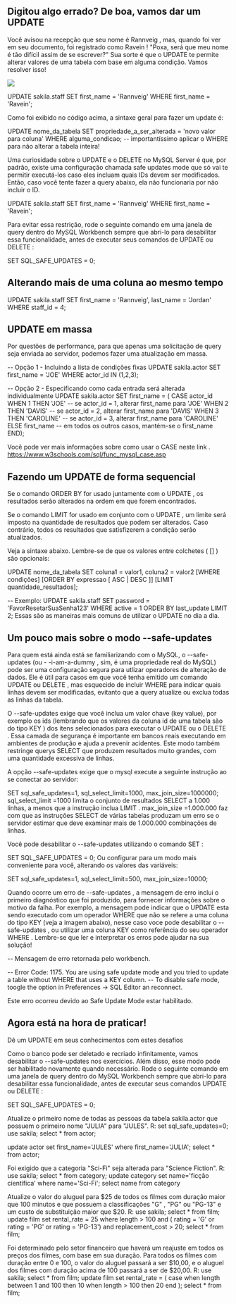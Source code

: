## Digitou algo errado? De boa, vamos dar um UPDATE

Você avisou na recepção que seu nome é Rannveig , mas, quando foi ver em seu documento, foi registrado como Ravein ! "Poxa, será que meu nome é tão difícil assim de se escrever?" Sua sorte é que o UPDATE te permite alterar valores de uma tabela com base em alguma condição. Vamos resolver isso!

<img src="update1.png" />

UPDATE sakila.staff
SET first_name = 'Rannveig'
WHERE first_name = 'Ravein';

Como foi exibido no código acima, a sintaxe geral para fazer um update é:

UPDATE nome_da_tabela
SET propriedade_a_ser_alterada = 'novo valor para coluna'
WHERE alguma_condicao; -- importantíssimo aplicar o WHERE para não alterar a tabela inteira!

Uma curiosidade sobre o UPDATE e o DELETE no MySQL Server é que, por padrão, existe uma configuração chamada safe updates mode que só vai te permitir executá-los caso eles incluam quais IDs devem ser modificados. Então, caso você tente fazer a query abaixo, ela não funcionaria por não incluir o ID.

UPDATE sakila.staff
SET first_name = 'Rannveig'
WHERE first_name = 'Ravein';

Para evitar essa restrição, rode o seguinte comando em uma janela de query dentro do MySQL Workbench sempre que abri-lo para desabilitar essa funcionalidade, antes de executar seus comandos de UPDATE ou DELETE :

SET SQL_SAFE_UPDATES = 0;

## Alterando mais de uma coluna ao mesmo tempo

UPDATE sakila.staff
SET first_name = 'Rannveig', last_name = 'Jordan'
WHERE staff_id = 4;

## UPDATE em massa

Por questões de performance, para que apenas uma solicitação de query seja enviada ao servidor, podemos fazer uma atualização em massa.

-- Opção 1 - Incluindo a lista de condições fixas
UPDATE sakila.actor
SET first_name = 'JOE'
WHERE actor_id IN (1,2,3);

-- Opção 2 - Especificando como cada entrada será alterada individualmente
UPDATE sakila.actor
SET first_name = (
CASE actor_id WHEN 1 THEN 'JOE' -- se actor_id = 1, alterar first_name para 'JOE'
              WHEN 2 THEN 'DAVIS' -- se actor_id = 2, alterar first_name para 'DAVIS'
              WHEN 3 THEN 'CAROLINE' -- se actor_id = 3, alterar first_name para 'CAROLINE'
          ELSE first_name -- em todos os outros casos, mantém-se o first_name
END);

Você pode ver mais informações sobre como usar o CASE neste link . https://www.w3schools.com/sql/func_mysql_case.asp

## Fazendo um UPDATE de forma sequencial

Se o comando ORDER BY for usado juntamente com o UPDATE , os resultados serão alterados na ordem em que forem encontrados.

Se o comando LIMIT for usado em conjunto com o UPDATE , um limite será imposto na quantidade de resultados que podem ser alterados. Caso contrário, todos os resultados que satisfizerem a condição serão atualizados.

Veja a sintaxe abaixo. Lembre-se de que os valores entre colchetes ( [] ) são opcionais:

UPDATE nome_da_tabela
SET coluna1 = valor1, coluna2 = valor2
[WHERE condições]
[ORDER BY expressao [ ASC | DESC ]]
[LIMIT quantidade_resultados];

-- Exemplo:
UPDATE sakila.staff
SET password = 'FavorResetarSuaSenha123'
WHERE active = 1
ORDER BY last_update
LIMIT 2;
Essas são as maneiras mais comuns de utilizar o UPDATE no dia a dia.

## Um pouco mais sobre o modo --safe-updates

Para quem está ainda está se familiarizando com o MySQL, o --safe-updates (ou - -i-am-a-dummy , sim, é uma propriedade real do MySQL) pode ser uma configuração segura para utlizar operadores de alteração de dados. Ele é útil para casos em que você tenha emitido um comando UPDATE ou DELETE , mas esquecido de incluir WHERE para indicar quais linhas devem ser modificadas, evitanto que a query atualize ou exclua todas as linhas da tabela.

O --safe-updates exige que você inclua um valor chave (key value), por exemplo os ids (lembrando que os valores da coluna id de uma tabela são do tipo KEY ) dos itens selecionados para executar o UPDATE ou o DELETE . Essa camada de segurança é importante em bancos reais executando em ambientes de produção e ajuda a prevenir acidentes. Este modo também restringe querys SELECT que produzem resultados muito grandes, com uma quantidade excessiva de linhas.

A opção --safe-updates exige que o mysql execute a seguinte instrução ao se conectar ao servidor:

SET sql_safe_updates=1, sql_select_limit=1000, max_join_size=1000000;
sql_select_limit =1000 limita o conjunto de resultados SELECT a 1.000 linhas, a menos que a instrução inclua LIMIT .
max_join_size =1.000.000 faz com que as instruções SELECT de várias tabelas produzam um erro se o servidor estimar que deve examinar mais de 1.000.000 combinações de linhas.

Você pode desabilitar o --safe-updates utilizando o comando SET :

SET SQL_SAFE_UPDATES = 0;
Ou configurar para um modo mais conveniente para você, alterando os valores das variáveis:

SET sql_safe_updates=1, sql_select_limit=500, max_join_size=10000;

Quando ocorre um erro de --safe-updates , a mensagem de erro inclui o primeiro diagnóstico que foi produzido, para fornecer informações sobre o motivo da falha. Por exemplo, a mensagem pode indicar que o UPDATE esta sendo executado com um operador WHERE que não se refere a uma coluna do tipo KEY (veja a imagem abaixo), nesse caso voce pode desabilitar o --safe-updates , ou utilizar uma coluna KEY como referência do seu operador WHERE . 
Lembre-se que ler e interpretar os erros pode ajudar na sua solução!

-- Mensagem de erro retornada pelo workbench.

-- Error Code: 1175. You are using safe update mode and you tried to update a table without WHERE that uses a KEY column.
-- To disable safe mode, toogle the option in Preferences -> SQL Editor an reconnect.

Este erro ocorreu devido ao Safe Update Mode estar habilitado.

## Agora está na hora de praticar!

Dê um UPDATE em seus conhecimentos com estes desafios

Como o banco pode ser deletado e recriado infinitamente, vamos desabilitar o --safe-updates nos exercícios. Além disso, esse modo pode ser habilitado novamente quando necessário. Rode o seguinte comando em uma janela de query dentro do MySQL Workbench sempre que abri-lo para desabilitar essa funcionalidade, antes de executar seus comandos UPDATE ou DELETE :

SET SQL_SAFE_UPDATES = 0;

Atualize o primeiro nome de todas as pessoas da tabela sakila.actor que possuem o primeiro nome "JULIA" para "JULES".
R:
set sql_safe_updates=0;
use sakila;
select * from actor;

update actor set first_name='JULES' where first_name='JULIA';
select * from actor;

Foi exigido que a categoria "Sci-Fi" seja alterada para "Science Fiction".
R:
use sakila;
select * from category;
update category set name='ficção científica' where name='Sci-Fi';
select name from category

Atualize o valor do aluguel para $25 de todos os filmes com duração maior que 100 minutos e que possuem a classificações "G" , "PG" ou "PG-13" e um custo de substituição maior que $20.
R: 
use sakila;
select * from film;
update film 
set rental_rate = 25 
where length > 100 
and ( rating = 'G' or rating = 'PG' or rating = 'PG-13') 
and replacement_cost > 20;
select * from film;

Foi determinado pelo setor financeiro que haverá um reajuste em todos os preços dos filmes, com base em sua duração. Para todos os filmes com duração entre 0 e 100, o valor do aluguel passará a ser $10,00, e o aluguel dos filmes com duração acima de 100 passará a ser de $20,00.
R: 
use sakila;
select * from film;
update film
set rental_rate = (
	case 
		when length between 1 and 100 then 10
        when length > 100 then 20
	end
    );
    select * from film;